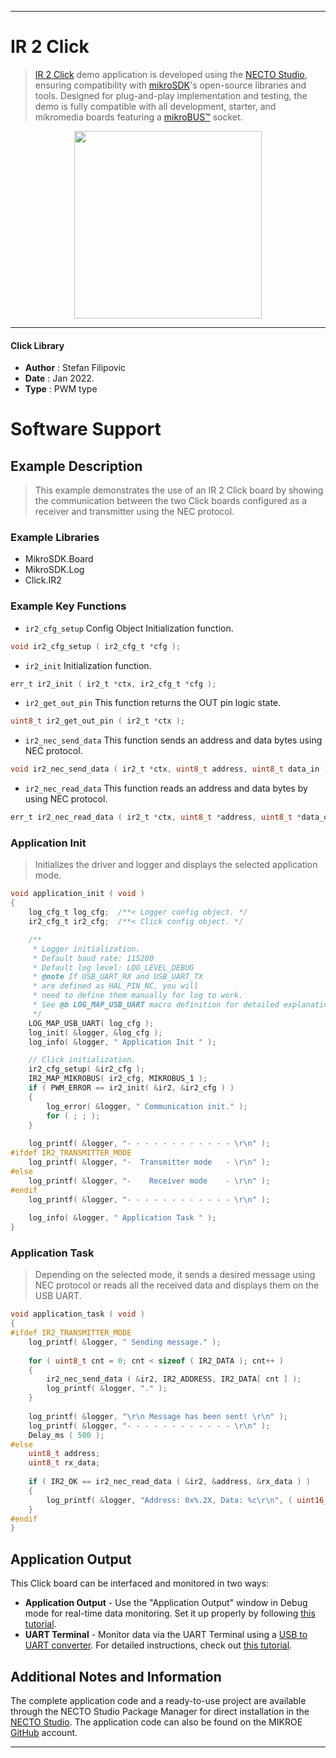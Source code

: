 
---
# IR 2 Click

> [IR 2 Click](https://www.mikroe.com/?pid_product=MIKROE-5088) demo application is developed using
the [NECTO Studio](https://www.mikroe.com/necto), ensuring compatibility with [mikroSDK](https://www.mikroe.com/mikrosdk)'s
open-source libraries and tools. Designed for plug-and-play implementation and testing, the demo is fully compatible with
all development, starter, and mikromedia boards featuring a [mikroBUS&trade;](https://www.mikroe.com/mikrobus) socket.

<p align="center">
  <img src="https://www.mikroe.com/?pid_product=MIKROE-5088&image=1" height=300px>
</p>

---

#### Click Library

- **Author**        : Stefan Filipovic
- **Date**          : Jan 2022.
- **Type**          : PWM type

# Software Support

## Example Description

> This example demonstrates the use of an IR 2 Click board by showing
the communication between the two Click boards configured as a receiver and transmitter using the NEC protocol.

### Example Libraries

- MikroSDK.Board
- MikroSDK.Log
- Click.IR2

### Example Key Functions

- `ir2_cfg_setup` Config Object Initialization function.
```c
void ir2_cfg_setup ( ir2_cfg_t *cfg );
```

- `ir2_init` Initialization function.
```c
err_t ir2_init ( ir2_t *ctx, ir2_cfg_t *cfg );
```

- `ir2_get_out_pin` This function returns the OUT pin logic state.
```c
uint8_t ir2_get_out_pin ( ir2_t *ctx );
```

- `ir2_nec_send_data` This function sends an address and data bytes using NEC protocol.
```c
void ir2_nec_send_data ( ir2_t *ctx, uint8_t address, uint8_t data_in );
```

- `ir2_nec_read_data` This function reads an address and data bytes by using NEC protocol.
```c
err_t ir2_nec_read_data ( ir2_t *ctx, uint8_t *address, uint8_t *data_out );
```

### Application Init

> Initializes the driver and logger and displays the selected application mode.

```c
void application_init ( void )
{
    log_cfg_t log_cfg;  /**< Logger config object. */
    ir2_cfg_t ir2_cfg;  /**< Click config object. */

    /** 
     * Logger initialization.
     * Default baud rate: 115200
     * Default log level: LOG_LEVEL_DEBUG
     * @note If USB_UART_RX and USB_UART_TX 
     * are defined as HAL_PIN_NC, you will 
     * need to define them manually for log to work. 
     * See @b LOG_MAP_USB_UART macro definition for detailed explanation.
     */
    LOG_MAP_USB_UART( log_cfg );
    log_init( &logger, &log_cfg );
    log_info( &logger, " Application Init " );

    // Click initialization.
    ir2_cfg_setup( &ir2_cfg );
    IR2_MAP_MIKROBUS( ir2_cfg, MIKROBUS_1 );
    if ( PWM_ERROR == ir2_init( &ir2, &ir2_cfg ) )
    {
        log_error( &logger, " Communication init." );
        for ( ; ; );
    }
    
    log_printf( &logger, "- - - - - - - - - - - - \r\n" );
#ifdef IR2_TRANSMITTER_MODE
    log_printf( &logger, "-  Transmitter mode   - \r\n" );
#else
    log_printf( &logger, "-    Receiver mode    - \r\n" );
#endif
    log_printf( &logger, "- - - - - - - - - - - - \r\n" );
    
    log_info( &logger, " Application Task " );
}
```

### Application Task

> Depending on the selected mode, it sends a desired message using NEC protocol or
reads all the received data and displays them on the USB UART.

```c
void application_task ( void )
{
#ifdef IR2_TRANSMITTER_MODE
    log_printf( &logger, " Sending message." );
    
    for ( uint8_t cnt = 0; cnt < sizeof ( IR2_DATA ); cnt++ )
    {
        ir2_nec_send_data ( &ir2, IR2_ADDRESS, IR2_DATA[ cnt ] );
        log_printf( &logger, "." );
    }
    
    log_printf( &logger, "\r\n Message has been sent! \r\n" );
    log_printf( &logger, "- - - - - - - - - - - - \r\n" );
    Delay_ms ( 500 );
#else
    uint8_t address;
    uint8_t rx_data;
    
    if ( IR2_OK == ir2_nec_read_data ( &ir2, &address, &rx_data ) )
    {
        log_printf( &logger, "Address: 0x%.2X, Data: %c\r\n", ( uint16_t ) address, rx_data );
    }
#endif
}
```

## Application Output

This Click board can be interfaced and monitored in two ways:
- **Application Output** - Use the "Application Output" window in Debug mode for real-time data monitoring.
Set it up properly by following [this tutorial](https://www.youtube.com/watch?v=ta5yyk1Woy4).
- **UART Terminal** - Monitor data via the UART Terminal using
a [USB to UART converter](https://www.mikroe.com/click/interface/usb?interface*=uart,uart). For detailed instructions,
check out [this tutorial](https://help.mikroe.com/necto/v2/Getting%20Started/Tools/UARTTerminalTool).

## Additional Notes and Information

The complete application code and a ready-to-use project are available through the NECTO Studio Package Manager for 
direct installation in the [NECTO Studio](https://www.mikroe.com/necto). The application code can also be found on
the MIKROE [GitHub](https://github.com/MikroElektronika/mikrosdk_click_v2) account.

---
